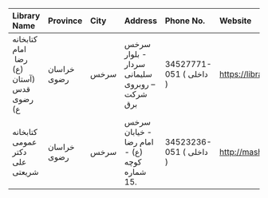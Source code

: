 | Library Name                              | Province    | City   | Address                                                                | Phone No.               | Website                               |
|:------------------------------------------|:------------|:-------|:-----------------------------------------------------------------------|:------------------------|:--------------------------------------|
| كتابخانه امام رضا  (ع) (آستان قدس رضوی ع) | خراسان رضوی | سرخس   | سرخس - بلوار سردار سلیمانی – روبروی شرکت برق                           | 34527771-051 ( داخلی  ) | https://library.razavi.ir/aqlibraries |
| كتابخانه عمومی دكتر علی شریعتی            | خراسان رضوی | سرخس   | سرخس - خیابان امام رضا (ع) - كوچه شماره 15.                            | 34523236-051 ( داخلی  ) | http://mashadpl.ir                    |